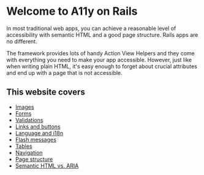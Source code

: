 
# Welcome to A11y on Rails

In most traditional web apps, you can achieve a reasonable level of accessibility with semantic HTML and a good page structure. Rails apps are no different.

The framework provides lots of handy Action View Helpers and they come with everything you need to make your app accessible. However, just like when writing plain HTML, it's easy enough to forget about crucial attributes and end up with a page that is not accessible.

## This website covers

* <a href="/docs/images.md">Images</a>
* <a href="/docs/forms.md">Forms</a>
* <a href="/docs/validations.md">Validations</a>
* <a href="/docs/links.md">Links and buttons</a>
* <a href="/docs/language.md">Language and i18n</a>
* <a href="/docs/flash.md">Flash messages</a>
* <a href="/docs/tables.md">Tables</a>
* <a href="/docs/navigation.md">Navigation</a>
* <a href="/docs/structure.md">Page structure</a>
* <a href="/docs/semantics.md">Semantic HTML vs. ARIA</a>
